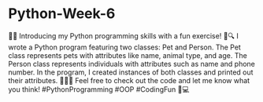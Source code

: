 # Python-Week-6

🐾✨ Introducing my Python programming skills with a fun exercise! 🐍🔍 I wrote a Python program featuring two classes: Pet and Person. The Pet class represents pets with attributes like name, animal type, and age. The Person class represents individuals with attributes such as name and phone number. In the program, I created instances of both classes and printed out their attributes. 🐶🐱🦜 Feel free to check out the code and let me know what you think! #PythonProgramming #OOP #CodingFun 🚀💻




